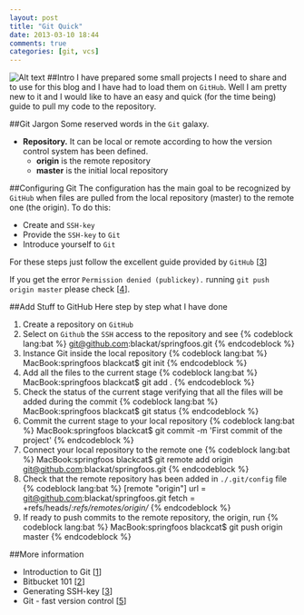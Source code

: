 ```yaml
---
layout: post
title: "Git Quick"
date: 2013-03-10 18:44
comments: true
categories: [git, vcs]
---
```

![Alt text](http://git-scm.com/images/logo@2x.png)
##Intro
I have prepared some small projects I need to share and to use for this blog and I have had to load them on `GitHub`. Well I am pretty new to it and I would like to have an easy and quick (for the time being) guide to pull my code to the repository.
<!-- more -->
##Git Jargon
Some reserved words in the `Git` galaxy.

* __Repository.__ It can be local or remote according to how the version control system has been defined.
	* __origin__ is the remote repository
	* __master__ is the initial local repository

##Configuring Git
The configuration has the main goal to be recognized by `GitHub` when files are pulled from the local repository (master) to the remote one (the origin).
To do this:

* Create and `SSH-key`
* Provide the `SSH-key` to `Git`
* Introduce yourself to `Git`

For these steps just follow the excellent guide provided by `GitHub` [[3]]

If you get the error `Permission denied (publickey).` running `git push origin master` please check [[4]].


##Add Stuff to GitHub
Here step by step what I have done

1. Create a repository on `GitHub`
2. Select on `Github` the `SSH` access to the repository and see
{% codeblock lang:bat %}
git@github.com:blackat/springfoos.git
{% endcodeblock %}
3. Instance Git inside the local repository
{% codeblock lang:bat %}
MacBook:springfoos blackcat$ git init
{% endcodeblock %}
4. Add all the files to the current stage
{% codeblock lang:bat %}
MacBook:springfoos blackcat$ git add .
{% endcodeblock %}
5. Check the status of the current stage verifying that all the files will be added during the commit
{% codeblock lang:bat %}
MacBook:springfoos blackcat$ git status
{% endcodeblock %}
6. Commit the current stage to your local repository
{% codeblock lang:bat %}
MacBook:springfoos blackcat$ git commit -m 'First commit of the project'
{% endcodeblock %}
7. Connect your local repository to the remote one
{% codeblock lang:bat %}
MacBook:springfoos blackcat$ git remote add origin git@github.com:blackat/springfoos.git
{% endcodeblock %}
8. Check that the remote repository has been added in `./.git/config` file
{% codeblock lang:bat %}
[remote "origin"]
	url = git@github.com:blackat/springfoos.git
	fetch = +refs/heads/*:refs/remotes/origin/*
{% endcodeblock %}
9. If ready to push commits to the remote repository, the origin, run
{% codeblock lang:bat %}
MacBook:springfoos blackcat$ git push origin master
{% endcodeblock %}

##More information
* Introduction to Git [[1]]
* Bitbucket 101 [[2]]
* Generating SSH-key [[3]]
* Git - fast version control [[5]]

<!-- Reference -->
[1]: http://learn.github.com/p/intro.html
[2]: https://confluence.atlassian.com/display/BITBUCKET/Bitbucket+101
[3]: https://help.github.com/articles/generating-ssh-keys
[4]: https://help.github.com/articles/error-permission-denied-publickey
[5]: http://git-scm.com/
